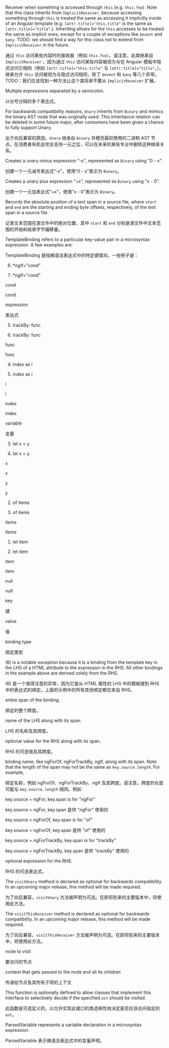 Receiver when something is accessed through `this` \(e.g. `this.foo`\). Note that this class
inherits from `ImplicitReceiver`, because accessing something through `this` is treated the
same as accessing it implicitly inside of an Angular template \(e.g. `[attr.title]="this.title"`
is the same as `[attr.title]="title"`.\). Inheriting allows for the `this` accesses to be treated
the same as implicit ones, except for a couple of exceptions like `$event` and `$any`.
TODO: we should find a way for this class not to extend from `ImplicitReceiver` in the future.

通过 `this` 访问某些内容时的接收器（例如 `this.foo`）。请注意，此类继承自 `ImplicitReceiver`
，因为通过 `this` 访问某些内容被视为与在 Angular 模板中隐式访问它相同（例如
`[attr.title]="this.title"` 与 `[attr.title]="title"`。）。继承允许 `this`
访问被视为与隐式访问相同，除了 `$event` 和 `$any` 等几个异常。
TODO：我们应该找到一种方法让这个类将来不要从 `ImplicitReceiver` 扩展。

Multiple expressions separated by a semicolon.

以分号分隔的多个表达式。

For backwards compatibility reasons, `Unary` inherits from `Binary` and mimics the binary AST
node that was originally used. This inheritance relation can be deleted in some future major,
after consumers have been given a chance to fully support Unary.

出于向后兼容的原因，`Unary` 继承自 `Binary` 并模仿最初使用的二进制 AST
节点。在消费者有机会完全支持一元之后，可以在未来的某些专业中删除这种继承关系。

Creates a unary minus expression "-x", represented as `Binary` using "0 - x".

创建一个一元减号表达式“-x”，使用“0 - x”表示为 `Binary`。

Creates a unary plus expression "+x", represented as `Binary` using "x - 0".

创建一个一元加表达式“+x”，使用“x - 0”表示为 `Binary`。

Records the absolute position of a text span in a source file, where `start` and `end` are the
starting and ending byte offsets, respectively, of the text span in a source file.

记录文本范围在源文件中的绝对位置，其中 `start` 和 `end`
分别是源文件中文本范围的开始和结束字节偏移量。

TemplateBinding refers to a particular key-value pair in a microsyntax
expression. A few examples are:

TemplateBinding 是指微语法表达式中的特定键值对。一些例子是：

6. \*ngIf="cond"

6. \*ngIf="cond"

cond

cond

expression

表达式

5. trackBy: func

5. trackBy: func

func

func

4. index as i

4. index as i

i

i

index

index

variable

变量

3. let x = y

3. let x = y

x

x

y

y

2. of items

2. of items

items

items

1. let item

1. let item

item

item

null

null

key

键

value

值

binding type

绑定类型

\(6\) is a notable exception because it is a binding from the template key in
the LHS of a HTML attribute to the expression in the RHS. All other bindings
in the example above are derived solely from the RHS.

\(6\) 是一个值得注意的异常，因为它是从 HTML 属性的 LHS 中的模板键到 RHS
中的表达式的绑定。上面的示例中的所有其他绑定都仅来自 RHS。

entire span of the binding.

绑定的整个跨度。

name of the LHS along with its span.

LHS 的名称及其跨度。

optional value for the RHS along with its span.

RHS 的可选值及其跨度。

binding name, like ngForOf, ngForTrackBy, ngIf, along with its
span. Note that the length of the span may not be the same as
`key.source.length`. For example,

绑定名称，例如 ngForOf、ngForTrackBy、ngIf 及其跨度。请注意，跨度的长度可能与
`key.source.length` 相同。例如

key.source = ngFor, key.span is for "ngFor"

key.source = ngFor, key.span 是供 "ngFor" 使用的

key.source = ngForOf, key.span is for "of"

key.source = ngForOf, key.span 是供 "of" 使用的

key.source = ngForTrackBy, key.span is for "trackBy"

key.source = ngForTrackBy, key.span 是供 "trackBy" 使用的

optional expression for the RHS.

RHS 的可选表达式。

The `visitUnary` method is declared as optional for backwards compatibility. In an upcoming
major release, this method will be made required.

为了向后兼容，`visitUnary` 方法被声明为可选。在即将到来的主要版本中，将使用此方法。

The `visitThisReceiver` method is declared as optional for backwards compatibility.
In an upcoming major release, this method will be made required.

为了向后兼容，`visitThisReceiver` 方法被声明为可选。在即将到来的主要版本中，将使用此方法。

node to visit

要访问的节点

context that gets passed to the node and all its children

传递给节点及其所有子项的上下文

This function is optionally defined to allow classes that implement this
interface to selectively decide if the specified `ast` should be visited.

此函数是可选定义的，以允许实现此接口的类选择性地决定是否应该访问指定的 `ast`。

ParsedVariable represents a variable declaration in a microsyntax expression.

ParsedVariable 表示微语法表达式中的变量声明。